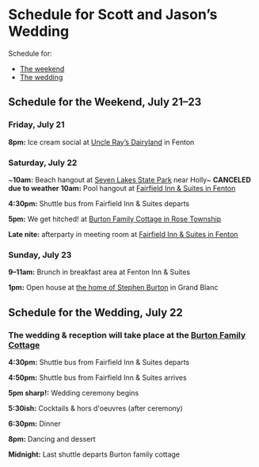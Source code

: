 # Schedule for Scott and Jason’s Wedding
Schedule for:
* [The weekend][1]
* [The wedding][2]
## Schedule for the Weekend, July 21–23
### Friday, July 21
**8pm:** Ice cream social at [Uncle Ray’s Dairyland][3] in Fenton

### Saturday, July 22
~**10am:** Beach hangout at [Seven Lakes State Park][4] near Holly~ **CANCELED due to weather**
**10am:** Pool hangout at [Fairfield Inn & Suites in Fenton][6]

**4:30pm:** Shuttle bus from Fairfield Inn & Suites departs

**5pm:** We get hitched! at [Burton Family Cottage in Rose Township][5]

**Late nite:** afterparty in meeting room at [Fairfield Inn & Suites in Fenton][6]

### Sunday, July 23
**9–11am:** Brunch in breakfast area at Fenton Inn & Suites

**1pm:** Open house at [the home of Stephen Burton][7] in Grand Blanc

## Schedule for the Wedding, July 22
### The wedding & reception will take place at the [Burton Family Cottage][8]
**4:30pm:** Shuttle bus from Fairfield Inn & Suites departs

**4:50pm:** Shuttle bus from Fairfield Inn & Suites arrives

**5pm sharp!:** Wedding ceremony begins

**5:30ish:** Cocktails & hors d'oeuvres (after ceremony)

**6:30pm:** Dinner

**8pm:** Dancing and dessert

**Midnight:** Last shuttle departs Burton family cottage

[1]:	https://github.com/kredati/wedding-info/blob/master/schedule.md#schedule-for-the-weekend-july-2123
[2]:	https://github.com/kredati/wedding-info/blob/master/schedule.md#schedule-for-the-wedding-july-22
[3]:	https://github.com/kredati/wedding-info/blob/master/directions-venues.md#directions-to-uncle-rays-dairyland
[4]:	https://github.com/kredati/wedding-info/blob/master/directions-venues.md#directions-to-seven-lakes-state-park
[5]:	https://github.com/kredati/wedding-info/blob/master/cottage-directions.md
[6]:	https://github.com/kredati/wedding-info/blob/master/directions-venues.md#directions-to-the-fairfield-inn--suites-in-fenton
[7]:	https://github.com/kredati/wedding-info/blob/master/directions-venues.md#directions-to-the-home-of-stephen-burton
[8]:	https://github.com/kredati/wedding-info/blob/master/cottage-directions.md
